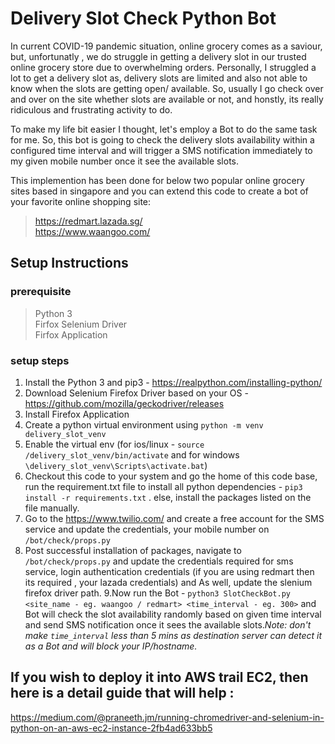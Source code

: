 # Delivery Slot Check Python Bot
In current COVID-19 pandemic situation, online grocery comes as a saviour,  but, unfortunatly , we do struggle in getting a delivery slot in our trusted online grocery store due to overwhelming orders. Personally, I struggled a lot to get a delivery slot as, delivery slots are limited and also not able to know when the slots are getting open/ available. So, usually I go check over and over on the site whether slots are available or not,  and honstly, its really ridiculous and frustrating activity to do. 

To make my life bit easier I thought, let's employ a Bot to do the same task for me. So, this bot is going to check the delivery slots availability within a configured time interval and will trigger a SMS notification immediately to my given mobile number once it see the available slots. 

This implemention has been done for below two popular online grocery sites based in singapore and you can extend this code to create a bot of your favorite online shopping site:

> https://redmart.lazada.sg/ <br>
> https://www.waangoo.com/

## Setup Instructions


### prerequisite
> Python 3 <br>
> Firfox Selenium Driver <br>
> Firfox Application 

### setup steps
1. Install the Python 3 and pip3 - https://realpython.com/installing-python/
2. Download Selenium Firefox Driver based on your OS - https://github.com/mozilla/geckodriver/releases 
3. Install Firefox Application
4. Create a python virtual environment using `python -m venv delivery_slot_venv`
5. Enable the virtual env (for ios/linux - `source /delivery_slot_venv/bin/activate` and for windows `\delivery_slot_venv\Scripts\activate.bat`) 
6. Checkout this code to your system and go the home of this code base, run the requirement.txt file to install all python    dependencies - `pip3 install -r requirements.txt` . else, install the packages listed on the file manually. 
7. Go to the https://www.twilio.com/ and create a free account for the SMS service and update the credentials, your mobile number on `/bot/check/props.py`
8. Post successful installation of packages, navigate to `/bot/check/props.py` and update the credentials required for sms service, login authentication credentials (if you are using redmart then its required , your lazada credentials) and As well, update the slenium firefox driver path. 
9.Now run the Bot - `python3 SlotCheckBot.py <site_name - eg. waangoo / redmart> <time_interval - eg. 300>` and Bot will check the slot availability randomly based on given time interval and send SMS notification once it sees the available slots.<i>Note: don't make `time_interval` less than 5 mins as destination server can detect it as a Bot and will block your IP/hostname.</i>

## If you wish to deploy it into AWS trail EC2, then here is a detail guide that will help :
https://medium.com/@praneeth.jm/running-chromedriver-and-selenium-in-python-on-an-aws-ec2-instance-2fb4ad633bb5
